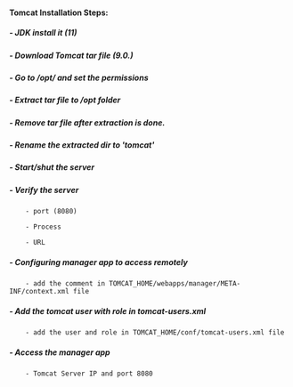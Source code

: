 #### Tomcat Installation Steps:

##### - JDK install it (11)

##### - Download Tomcat tar file (9.0.)

##### - Go to /opt/ and set the permissions

##### - Extract tar file to /opt folder

##### - Remove tar file after extraction is done.

##### - Rename the extracted dir to 'tomcat'

##### - Start/shut the server

##### - Verify the server

        - port (8080)
        
        - Process
        
        - URL
        
##### - Configuring manager app to access remotely

        - add the comment in TOMCAT_HOME/webapps/manager/META-INF/context.xml file
        
##### - Add the tomcat user with role in tomcat-users.xml
  
        - add the user and role in TOMCAT_HOME/conf/tomcat-users.xml file

##### - Access the manager app

        - Tomcat Server IP and port 8080
